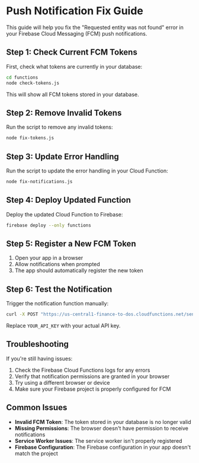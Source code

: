# Push Notification Fix Guide

This guide will help you fix the "Requested entity was not found" error in your Firebase Cloud Messaging (FCM) push notifications.

## Step 1: Check Current FCM Tokens

First, check what tokens are currently in your database:

```bash
cd functions
node check-tokens.js
```

This will show all FCM tokens stored in your database.

## Step 2: Remove Invalid Tokens

Run the script to remove any invalid tokens:

```bash
node fix-tokens.js
```

## Step 3: Update Error Handling

Run the script to update the error handling in your Cloud Function:

```bash
node fix-notifications.js
```

## Step 4: Deploy Updated Function

Deploy the updated Cloud Function to Firebase:

```bash
firebase deploy --only functions
```

## Step 5: Register a New FCM Token

1. Open your app in a browser
2. Allow notifications when prompted
3. The app should automatically register the new token

## Step 6: Test the Notification

Trigger the notification function manually:

```bash
curl -X POST "https://us-central1-finance-to-dos.cloudfunctions.net/sendDailyTaskReminders?key=YOUR_API_KEY&sendPush=true"
```

Replace `YOUR_API_KEY` with your actual API key.

## Troubleshooting

If you're still having issues:

1. Check the Firebase Cloud Functions logs for any errors
2. Verify that notification permissions are granted in your browser
3. Try using a different browser or device
4. Make sure your Firebase project is properly configured for FCM

## Common Issues

- **Invalid FCM Token**: The token stored in your database is no longer valid
- **Missing Permissions**: The browser doesn't have permission to receive notifications
- **Service Worker Issues**: The service worker isn't properly registered
- **Firebase Configuration**: The Firebase configuration in your app doesn't match the project